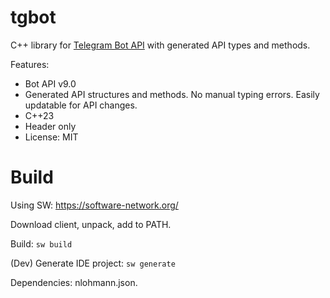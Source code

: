# tgbot

C++ library for [Telegram Bot API](https://core.telegram.org/bots/api) with generated API types and methods.

Features:

* Bot API v9.0
* Generated API structures and methods. No manual typing errors. Easily updatable for API changes.
* C++23
* Header only
* License: MIT

# Build

Using SW: https://software-network.org/

Download client, unpack, add to PATH.

Build: `sw build`

(Dev) Generate IDE project: `sw generate`

Dependencies: nlohmann.json.
